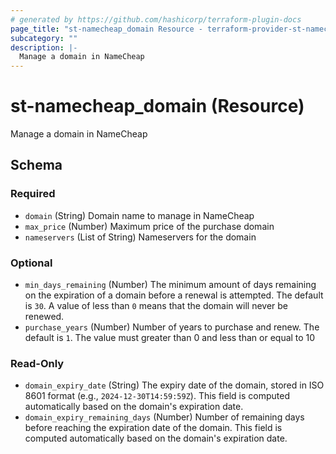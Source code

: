 ```yaml
---
# generated by https://github.com/hashicorp/terraform-plugin-docs
page_title: "st-namecheap_domain Resource - terraform-provider-st-namecheap"
subcategory: ""
description: |-
  Manage a domain in NameCheap
---
```


# st-namecheap_domain (Resource)

Manage a domain in NameCheap



<!-- schema generated by tfplugindocs -->
## Schema

### Required

- `domain` (String) Domain name to manage in NameCheap
- `max_price` (Number) Maximum price of the purchase domain
- `nameservers` (List of String) Nameservers for the domain

### Optional

- `min_days_remaining` (Number) The minimum amount of days remaining on the expiration of a domain before a renewal is attempted. The default is `30`. A value of less than `0` means that the domain will never be renewed.
- `purchase_years` (Number) Number of years to purchase and renew. The default is `1`. The value must greater than 0 and less than or equal to 10

### Read-Only

- `domain_expiry_date` (String) The expiry date of the domain, stored in ISO 8601 format (e.g., `2024-12-30T14:59:59Z`). This field is computed automatically based on the domain's expiration date.
- `domain_expiry_remaining_days` (Number) Number of remaining days before reaching the expiration date of the domain. This field is computed automatically based on the domain's expiration date.

